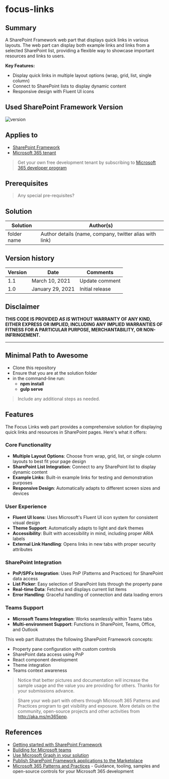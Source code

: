 # focus-links

## Summary

A SharePoint Framework web part that displays quick links in various layouts. The web part can display both example links and links from a selected SharePoint list, providing a flexible way to showcase important resources and links to users.

**Key Features:**

- Display quick links in multiple layout options (wrap, grid, list, single column)
- Connect to SharePoint lists to display dynamic content
- Responsive design with Fluent UI icons

## Used SharePoint Framework Version

![version](https://img.shields.io/badge/version-1.21.1-green.svg)

## Applies to

- [SharePoint Framework](https://aka.ms/spfx)
- [Microsoft 365 tenant](https://docs.microsoft.com/en-us/sharepoint/dev/spfx/set-up-your-developer-tenant)

> Get your own free development tenant by subscribing to [Microsoft 365 developer program](http://aka.ms/o365devprogram)

## Prerequisites

> Any special pre-requisites?

## Solution

| Solution    | Author(s)                                               |
| ----------- | ------------------------------------------------------- |
| folder name | Author details (name, company, twitter alias with link) |

## Version history

| Version | Date             | Comments        |
| ------- | ---------------- | --------------- |
| 1.1     | March 10, 2021   | Update comment  |
| 1.0     | January 29, 2021 | Initial release |

## Disclaimer

**THIS CODE IS PROVIDED _AS IS_ WITHOUT WARRANTY OF ANY KIND, EITHER EXPRESS OR IMPLIED, INCLUDING ANY IMPLIED WARRANTIES OF FITNESS FOR A PARTICULAR PURPOSE, MERCHANTABILITY, OR NON-INFRINGEMENT.**

---

## Minimal Path to Awesome

- Clone this repository
- Ensure that you are at the solution folder
- in the command-line run:
  - **npm install**
  - **gulp serve**

> Include any additional steps as needed.

## Features

The Focus Links web part provides a comprehensive solution for displaying quick links and resources in SharePoint pages. Here's what it offers:

### Core Functionality

- **Multiple Layout Options**: Choose from wrap, grid, list, or single column layouts to best fit your page design
- **SharePoint List Integration**: Connect to any SharePoint list to display dynamic content
- **Example Links**: Built-in example links for testing and demonstration purposes
- **Responsive Design**: Automatically adapts to different screen sizes and devices

### User Experience

- **Fluent UI Icons**: Uses Microsoft's Fluent UI icon system for consistent visual design
- **Theme Support**: Automatically adapts to light and dark themes
- **Accessibility**: Built with accessibility in mind, including proper ARIA labels
- **External Link Handling**: Opens links in new tabs with proper security attributes

### SharePoint Integration

- **PnP/SPFx Integration**: Uses PnP (Patterns and Practices) for SharePoint data access
- **List Picker**: Easy selection of SharePoint lists through the property pane
- **Real-time Data**: Fetches and displays current list items
- **Error Handling**: Graceful handling of connection and data loading errors

### Teams Support

- **Microsoft Teams Integration**: Works seamlessly within Teams tabs
- **Multi-environment Support**: Functions in SharePoint, Teams, Office, and Outlook

This web part illustrates the following SharePoint Framework concepts:

- Property pane configuration with custom controls
- SharePoint data access using PnP
- React component development
- Theme integration
- Teams context awareness

> Notice that better pictures and documentation will increase the sample usage and the value you are providing for others. Thanks for your submissions advance.

> Share your web part with others through Microsoft 365 Patterns and Practices program to get visibility and exposure. More details on the community, open-source projects and other activities from http://aka.ms/m365pnp.

## References

- [Getting started with SharePoint Framework](https://docs.microsoft.com/en-us/sharepoint/dev/spfx/set-up-your-developer-tenant)
- [Building for Microsoft teams](https://docs.microsoft.com/en-us/sharepoint/dev/spfx/build-for-teams-overview)
- [Use Microsoft Graph in your solution](https://docs.microsoft.com/en-us/sharepoint/dev/spfx/web-parts/get-started/using-microsoft-graph-apis)
- [Publish SharePoint Framework applications to the Marketplace](https://docs.microsoft.com/en-us/sharepoint/dev/spfx/publish-to-marketplace-overview)
- [Microsoft 365 Patterns and Practices](https://aka.ms/m365pnp) - Guidance, tooling, samples and open-source controls for your Microsoft 365 development
